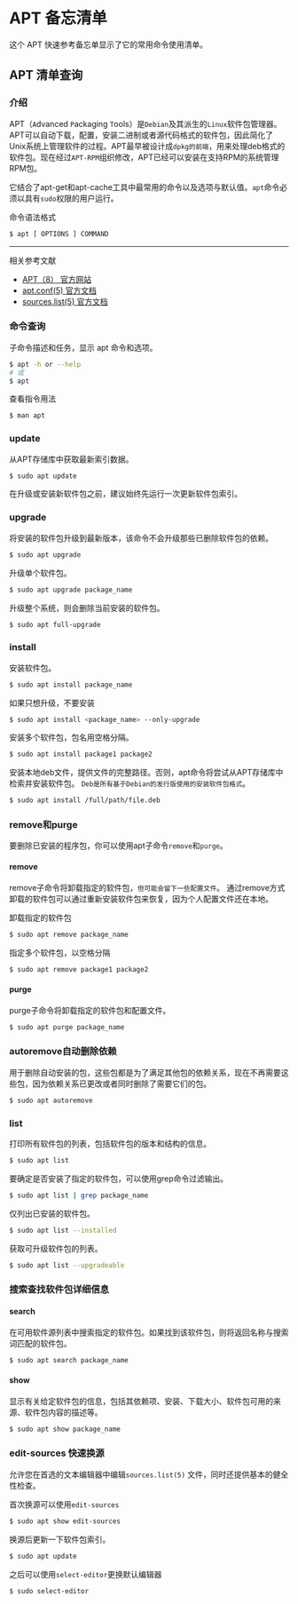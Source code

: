 
<!-- 
Source: https://github.com/jaywcjlove/reference/blob/main/docs/apt.md
Retrieved on: 2025-09-22
-->

APT 备忘清单
===

这个 APT 快速参考备忘单显示了它的常用命令使用清单。

APT 清单查询
---

### 介绍
<!--rehype:wrap-class=row-span-2-->
APT（`A`dvanced `P`ackaging `T`ools）是`Debian`及其派生的`Linux`软件包管理器。APT可以自动下载，配置，安装二进制或者源代码格式的软件包，因此简化了Unix系统上管理软件的过程。APT最早被设计成`dpkg的前端`，用来处理deb格式的软件包。现在经过`APT-RPM`组织修改，APT已经可以安装在支持RPM的系统管理RPM包。

它结合了apt-get和apt-cache工具中最常用的命令以及选项与默认值。`apt`命令必须以具有`sudo`权限的用户运行。

命令语法格式

```bash
$ apt [ OPTIONS ] COMMAND
```

----

相关参考文献

- [APT（8） 官方网站](https://manpages.debian.org/unstable/apt/apt.8.en.html)
- [apt.conf(5) 官方文档](https://manpages.debian.org/unstable/apt/apt.conf.5.en.html)
- [sources.list(5) 官方文档](https://manpages.debian.org/unstable/apt/sources.list.5.en.html)

### 命令查询

子命令描述和任务，显示 apt 命令和选项。

```bash
$ apt -h or --help
# 或
$ apt 
```

查看指令用法

```bash
$ man apt
```

### update

从APT存储库中获取最新索引数据。

```bash
$ sudo apt update
```

在升级或安装新软件包之前，建议始终先运行一次更新软件包索引。

### upgrade

将安装的软件包升级到最新版本，该命令不会升级那些已删除软件包的依赖。

```bash
$ sudo apt upgrade
```

升级单个软件包。

```bash
$ sudo apt upgrade package_name
```

升级整个系统，则会删除当前安装的软件包。

```bash
$ sudo apt full-upgrade
```

### install

安装软件包。

```bash
$ sudo apt install package_name
```

如果只想升级，不要安装

```bash
$ sudo apt install <package_name> --only-upgrade
```
<!--rehype:className=wrap-text -->

安装多个软件包，包名用空格分隔。

```bash
$ sudo apt install package1 package2
```

安装本地deb文件，提供文件的完整路径。否则，apt命令将尝试从APT存储库中检索并安装软件包。
`Deb是所有基于Debian的发行版使用的安装软件包格式`。

```bash
$ sudo apt install /full/path/file.deb
```

### remove和purge
<!--rehype:wrap-class=row-span-2-->

要删除已安装的程序包，你可以使用apt子命令`remove`和`purge`。

#### remove

remove子命令将卸载指定的软件包，`但可能会留下一些配置文件`。
通过remove方式卸载的软件包可以通过重新安装软件包来恢复，因为个人配置文件还在本地。

卸载指定的软件包

```bash
$ sudo apt remove package_name
```

指定多个软件包，以空格分隔

```bash
$ sudo apt remove package1 package2
```

#### purge

purge子命令将卸载指定的软件包和配置文件。

```bash
$ sudo apt purge package_name
```

### autoremove自动删除依赖

用于删除自动安装的包，这些包都是为了满足其他包的依赖关系，现在不再需要这些包，因为依赖关系已更改或者同时删除了需要它们的包。

```bash
$ sudo apt autoremove
```

### list
<!--rehype:wrap-class=row-span-2-->

打印所有软件包的列表，包括软件包的版本和结构的信息。

```bash
$ sudo apt list
```

要确定是否安装了指定的软件包，可以使用grep命令过滤输出。

```bash
$ sudo apt list | grep package_name
```

仅列出已安装的软件包。

```bash
$ sudo apt list --installed
```

获取可升级软件包的列表。

```bash
$ sudo apt list --upgradeable
```

### 搜索查找软件包详细信息

#### search

在可用软件源列表中搜索指定的软件包。如果找到该软件包，则将返回名称与搜索词匹配的软件包。

```bash
$ sudo apt search package_name
```

#### show

显示有关给定软件包的信息，包括其依赖项、安装、下载大小、软件包可用的来源、软件包内容的描述等。

```bash
$ sudo apt show package_name
```

### edit-sources 快速换源

允许您在首选的文本编辑器中编辑`sources.list(5)` 文件，同时还提供基本的健全性检查。

首次换源可以使用`edit-sources`

```bash
$ sudo apt show edit-sources
```

换源后更新一下软件包索引。

```bash
$ sudo apt update
```

之后可以使用`select-editor`更换默认编辑器

```bash
$ sudo select-editor
```
